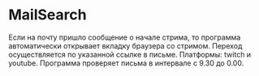 # MailSearch
Если на почту пришло сообщение о начале стрима, то программа автоматически открывает вкладку браузера со стримом. Переход осуществляется по указанной ссылке в письме. Платформы: twitch и youtube. Программа проверяет письма в интервале с 9.30 до 0.00.
